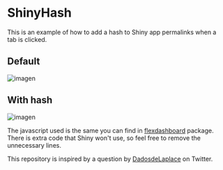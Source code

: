 # ShinyHash

This is an example of how to add a hash to Shiny app permalinks when a tab is clicked.

## Default

![imagen](https://user-images.githubusercontent.com/67192157/102987895-62d8c280-4513-11eb-90e5-8e7f01ef3a9c.png)

## With hash
![imagen](https://user-images.githubusercontent.com/67192157/102987976-87cd3580-4513-11eb-8ec0-3d9aa0ab2be3.png)


The javascript used is the same you can find in [flexdashboard](https://rmarkdown.rstudio.com/flexdashboard/) package. There is extra code that Shiny won't use, so feel free to remove the unnecessary lines.


This repository is inspired by a question by [DadosdeLaplace](https://twitter.com/DadosdeLaplace/status/1341368180472745985) on Twitter.
